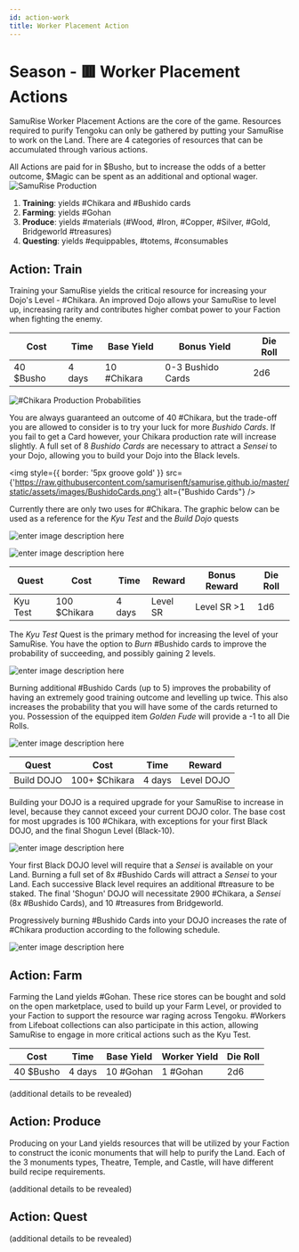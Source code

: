 ```yaml
---
id: action-work
title: Worker Placement Action
---
```


# Season - 🟥 Worker Placement Actions
SamuRise Worker Placement Actions are the core of the game. Resources required to purify Tengoku can only be gathered by putting your SamuRise to work on the Land. There are 4 categories of resources that can be accumulated through various actions. 

All Actions are paid for in $Busho, but to increase the odds of a better outcome, $Magic can be spent as an additional and optional wager.
![SamuRise Production](https://raw.githubusercontent.com/samurisenft/samurise.github.io/master/static/assets/images/SRProduction.png)

 1. **Training**: yields #Chikara and #Bushido cards
 2. **Farming**: yields #Gohan
 3. **Produce**: yields #materials (#Wood, #Iron, #Copper, #Silver, #Gold, Bridgeworld #treasures)
 4. **Questing**: yields #equippables, #totems, #consumables

## Action: Train

Training your SamuRise yields the critical resource for increasing your Dojo's Level - #Chikara. An improved Dojo allows your SamuRise to level up, increasing rarity and contributes higher combat power to your Faction when fighting the enemy.

|Cost| Time|Base Yield|Bonus Yield|Die Roll
|--|--|--|--|--
| 40 $Busho|4 days|10 #Chikara|0-3 Bushido Cards|2d6

![#Chikara Production Probabilities](https://raw.githubusercontent.com/samurisenft/samurise.github.io/master/static/assets/images/TrainTable.png)

You are always guaranteed an outcome of 40 #Chikara, but the trade-off you are allowed to consider is to try your luck for more *Bushido Cards*. If you fail to get a Card however, your Chikara production rate will increase slightly. A full set of 8 *Bushido Cards* are necessary to attract a *Sensei* to your Dojo, allowing you to build your Dojo into the Black levels.

<img style={{ border: '5px groove gold' }} src={'https://raw.githubusercontent.com/samurisenft/samurise.github.io/master/static/assets/images/BushidoCards.png'}  alt={"Bushido Cards"} />

Currently there are only two uses for #Chikara. The graphic below can be used as a reference for the *Kyu Test* and the *Build Dojo* quests

![enter image description here](https://raw.githubusercontent.com/samurisenft/samurise.github.io/master/static/assets/images/ChikaraSinks.png)


![enter image description here](https://raw.githubusercontent.com/samurisenft/samurise.github.io/master/static/assets/images/quest_kyutest.png)

|Quest|Cost|Time|Reward|Bonus Reward|Die Roll
|--|--|--|--|--|--
|Kyu Test|100 $Chikara|4 days|Level SR|Level SR >1|1d6

The *Kyu Test* Quest is the primary method for increasing the level of your SamuRise. You have the option to *Burn* #Bushido cards to improve the probability of succeeding, and possibly gaining 2 levels.

![enter image description here](https://raw.githubusercontent.com/samurisenft/samurise.github.io/master/static/assets/images/kyutest.png)

Burning additional #Bushido Cards (up to 5) improves the probability of having an extremely good training outcome and levelling up twice. This also increases the probability that you will have some of the cards returned to you. Possession of the equipped item *Golden Fude* will provide a -1 to all Die Rolls.

![enter image description here](https://raw.githubusercontent.com/samurisenft/samurise.github.io/master/static/assets/images/quest_builddojo.png)

|Quest|Cost|Time|Reward
|--|--|--|--
|Build DOJO|100+ $Chikara|4 days|Level DOJO

Building your DOJO is a required upgrade for your SamuRise to increase in level, because they cannot exceed your current DOJO color. The base cost for most upgrades is 100 #Chikara, with exceptions for your first Black DOJO, and the final Shogun Level (Black-10).

![enter image description here](https://raw.githubusercontent.com/samurisenft/samurise.github.io/master/static/assets/images/builddojo.png)

Your first Black DOJO level will require that a *Sensei* is available on your Land. Burning a full set of 8x #Bushido Cards will attract a *Sensei* to your Land. Each successive Black level  requires an additional #treasure to be staked. The final 'Shogun' DOJO will necessitate 2900 #Chikara, a *Sensei* (8x #Bushido Cards), and 10 #treasures from Bridgeworld.

Progressively burning #Bushido Cards into your DOJO increases the rate of #Chikara production according to the following schedule.

![enter image description here](https://raw.githubusercontent.com/samurisenft/samurise.github.io/master/static/assets/images/chikaraproduction.png)

## Action: Farm

Farming the Land yields #Gohan. These rice stores can be bought and sold on the open marketplace, used to build up your Farm Level, or provided to your Faction to support the resource war raging across Tengoku. #Workers from Lifeboat collections can also participate in this action, allowing SamuRise to engage in more critical actions such as the Kyu Test.

|Cost|Time|Base Yield|Worker Yield|Die Roll
|--|--|--|--|--
| 40 $Busho|4 days|10 #Gohan|1 #Gohan|2d6

(additional details to be revealed)

## Action: Produce

Producing on your Land yields resources that will be utilized by your Faction to construct the iconic monuments that will help to purify the Land. Each of the 3 monuments types, Theatre, Temple, and Castle, will have different build recipe requirements.

(additional details to be revealed)

## Action: Quest

(additional details to be revealed)
